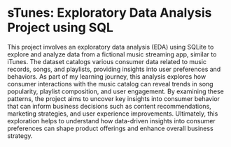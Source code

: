 # sTunes: Exploratory Data Analysis Project using SQL
This project involves an exploratory data analysis (EDA) using SQLite to explore and analyze data from a fictional music streaming app, similar to iTunes. The dataset catalogs various consumer data related to music records, songs, and playlists, providing insights into user preferences and behaviors. As part of my learning journey, this analysis explores how consumer interactions with the music catalog can reveal trends in song popularity, playlist composition, and user engagement. By examining these patterns, the project aims to uncover key insights into consumer behavior that can inform business decisions such as content recommendations, marketing strategies, and user experience improvements. Ultimately, this exploration helps to understand how data-driven insights into consumer preferences can shape product offerings and enhance overall business strategy.
